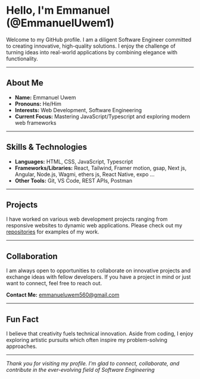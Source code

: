 # Hello, I'm Emmanuel (@EmmanuelUwem1)

Welcome to my GitHub profile. I am a diligent Software Engineer  committed to creating innovative, high-quality solutions. I enjoy the challenge of turning ideas into real-world applications by combining elegance with functionality.

---

## About Me

- **Name:** Emmanuel Uwem  
- **Pronouns:** He/Him  
- **Interests:** Web Development, Software Engineering  
- **Current Focus:** Mastering JavaScript/Typescript and exploring modern web frameworks

---

## Skills & Technologies

- **Languages:** HTML, CSS, JavaScript, Typescript  
- **Frameworks/Libraries:** React, Tailwind, Framer motion, gsap, Next js, Angular, Node.js, Wagmi, ethers js, React Native, expo ... 
- **Other Tools:** Git, VS Code, REST APIs, Postman

---

## Projects

I have worked on various web development projects ranging from responsive websites to dynamic web applications. Please check out my [repositories](https://github.com/EmmanuelUwem1?tab=repositories) for examples of my work.

---

## Collaboration

I am always open to opportunities to collaborate on innovative projects and exchange ideas with fellow developers. If you have a project in mind or just want to connect, feel free to reach out.

**Contact Me:** [emmanueluwem560@gmail.com](mailto:emmanueluwem560@gmail.com)

---

## Fun Fact

I believe that creativity fuels technical innovation. Aside from coding, I enjoy exploring artistic pursuits which often inspire my problem-solving approaches.

---

*Thank you for visiting my profile. I'm glad to connect, collaborate, and contribute in the ever-evolving field of Software Engineering*

